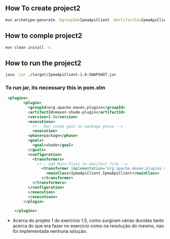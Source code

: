 ## How To create project2
```bash
mvn archetype:generate -DgroupId=IpmaApiClient -DartifactId=IpmaApiClient -DarchetypeArtifactId=maven-archetype-quickstart -DinteractiveMode=false
```

## How to comple project2
```bash
mvn clean install -u
```

## How to run the project2

```bash
java -jar ./target/IpmaApiClient-1.0-SNAPSHOT.jar
```

### To run jar, its necessary this in pom.xlm
```xml
 <plugins>
        <plugin>
          <groupId>org.apache.maven.plugins</groupId>
          <artifactId>maven-shade-plugin</artifactId>
          <version>2.3</version>
          <executions>
            <!-- Run shade goal on package phase -->
            <execution>
          <phase>package</phase>
          <goals>
            <goal>shade</goal>
          </goals>
          <configuration>
            <transformers>
              <!-- add Main-Class to manifest file -->
                <transformer implementation="org.apache.maven.plugins.shade.resource.ManifestResourceTransformer">
                  <mainClass>IpmaApiClient.IpmaApiClient</mainClass>
                </transformer>
            </transformers>
          </configuration>
          </execution>
          </executions>
        </plugin>
     
    </plugins>
```

- Acerca do projeto 1 do exercicio 1.5, como surgiram várias duvidas tanto acerca do que era fazer no exercicio como na resolução do mesmo, nao foi implementada nenhuna solução.